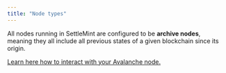 ```yaml
---
title: "Node types"
---
```


All nodes running in SettleMint are configured to be **archive nodes**, meaning
they all include all previous states of a given blockchain since its origin.

[Learn here how to interact with your Avalanche node.](./connect-to-a-node)
